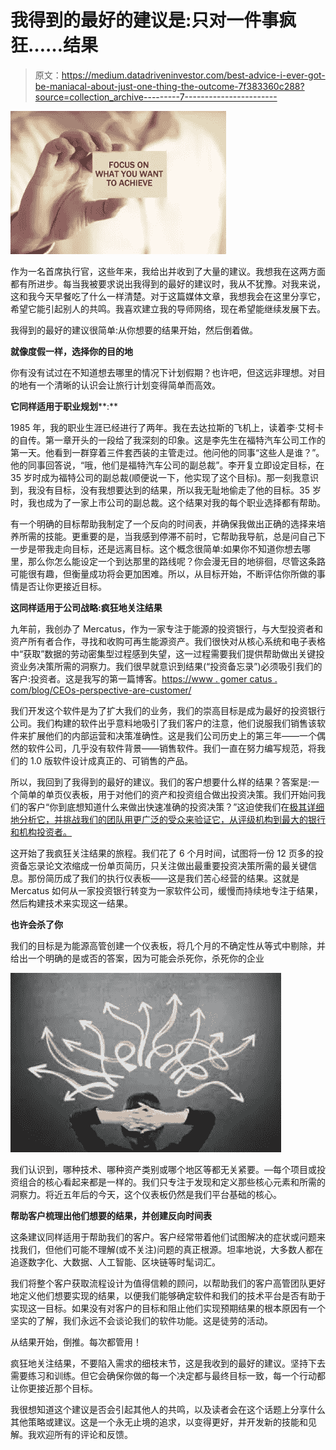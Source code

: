 # 我得到的最好的建议是:只对一件事疯狂……结果

> 原文：<https://medium.datadriveninvestor.com/best-advice-i-ever-got-be-maniacal-about-just-one-thing-the-outcome-7f383360c288?source=collection_archive---------7----------------------->

![](img/b052f719dde8e155a0ccea23a5354ce2.png)

作为一名首席执行官，这些年来，我给出并收到了大量的建议。我想我在这两方面都有所进步。每当我被要求说出我得到的最好的建议时，我从不犹豫。对我来说，这和我今天早餐吃了什么一样清楚。对于这篇媒体文章，我想我会在这里分享它，希望它能引起别人的共鸣。我喜欢建立我的导师网络，现在希望能继续发展下去。

我得到的最好的建议很简单:从你想要的结果开始，然后倒着做。

**就像度假一样，选择你的目的地**

你有没有试过在不知道想去哪里的情况下计划假期？也许吧，但这远非理想。对目的地有一个清晰的认识会让旅行计划变得简单而高效。

**它同样适用于职业规划****:**

1985 年，我的职业生涯已经进行了两年。我在去达拉斯的飞机上，读着李·艾柯卡的自传。第一章开头的一段给了我深刻的印象。这是李先生在福特汽车公司工作的第一天。他看到一群穿着三件套西装的主管走过。他问他的同事“这些人是谁？”。他的同事回答说，“哦，他们是福特汽车公司的副总裁”。李开复立即设定目标，在 35 岁时成为福特公司的副总裁(顺便说一下，他实现了这个目标)。那一刻我意识到，我没有目标，没有我想要达到的结果，所以我无耻地偷走了他的目标。35 岁时，我也成为了一家上市公司的副总裁。这个结果对我的每个职业选择都有帮助。

有一个明确的目标帮助我制定了一个反向的时间表，并确保我做出正确的选择来培养所需的技能。更重要的是，当我感到停滞不前时，它帮助我导航，总是问自己下一步是带我走向目标，还是远离目标。这个概念很简单:如果你不知道你想去哪里，那么你怎么能设定一个到达那里的路线呢？你会漫无目的地徘徊，尽管这条路可能很有趣，但衡量成功将会更加困难。所以，从目标开始，不断评估你所做的事情是否让你更接近目标。

**这同样适用于公司战略:疯狂地关注结果**

九年前，我创办了 Mercatus，作为一家专注于能源的投资银行，与大型投资者和资产所有者合作，寻找和收购可再生能源资产。我们很快对从核心系统和电子表格中“获取”数据的劳动密集型过程感到失望，这一过程需要我们提供帮助做出关键投资业务决策所需的洞察力。我们很早就意识到结果(“投资备忘录”)必须吸引我们的客户:投资者。这是我写的第一篇博客。[https://www . gomer catus . com/blog/CEOs-perspective-are-customer/](https://www.gomercatus.com/blog/ceos-perspective-are-customer/)

我们开发这个软件是为了扩大我们的业务，我们的崇高目标是成为最好的投资银行公司。我们构建的软件出乎意料地吸引了我们客户的注意，他们说服我们销售该软件来扩展他们的内部运营和决策准确性。这是我们公司历史上的第三年——一个偶然的软件公司，几乎没有软件背景——销售软件。我们一直在努力编写规范，将我们的 1.0 版软件设计成真正的、可销售的产品。

所以，我回到了我得到的最好的建议。我们的客户想要什么样的结果？答案是:一个简单的单页仪表板，用于对他们的资产和投资组合做出投资决策。我们开始问我们的客户“你到底想知道什么来做出快速准确的投资决策？”这迫使我们在[极其详细地分析它，并挑战我们的团队用更广泛的受众来验证它，从评级机构到最大的银行和机构投资者。](https://www.google.com/search?q=excruciating&spell=1&sa=X&ved=0ahUKEwi3lf_JsercAhUCQawKHeYPBzgQkeECCCQoAA)

这开始了我疯狂关注结果的旅程。我们花了 6 个月时间，试图将一份 12 页多的投资备忘录论文浓缩成一份单页简历，只关注做出最重要投资决策所需的最关键信息。那份简历成了我们的执行仪表板——这是我们苦心经营的结果。这就是 Mercatus 如何从一家投资银行转变为一家软件公司，缓慢而持续地专注于结果，然后构建技术来实现这一结果。

**也许会杀了你**

我们的目标是为能源高管创建一个仪表板，将几个月的不确定性从等式中剔除，并给出一个明确的是或否的答案，因为可能会杀死你，杀死你的企业

![](img/606b6d4421bb8b13842a293d0b828a07.png)

我们认识到，哪种技术、哪种资产类别或哪个地区等都无关紧要。—每个项目或投资组合的核心看起来都是一样的。我们只专注于发现和定义那些核心元素和所需的洞察力。将近五年后的今天，这个仪表板仍然是我们平台基础的核心。

**帮助客户梳理出他们想要的结果，并创建反向时间表**

这条建议同样适用于帮助我们的客户。客户经常带着他们试图解决的症状或问题来找我们，但他们可能不理解(或不关注)问题的真正根源。坦率地说，大多数人都在追逐数字化、大数据、人工智能、区块链等时髦词汇。

我们将整个客户获取流程设计为值得信赖的顾问，以帮助我们的客户高管团队更好地定义他们想要实现的结果，以便我们能够确定软件和我们的技术平台是否有助于实现这一目标。如果没有对客户的目标和阻止他们实现预期结果的根本原因有一个坚实的了解，我们永远不会谈论我们的软件功能。这是徒劳的活动。

从结果开始，倒推。每次都管用！

疯狂地关注结果，不要陷入需求的细枝末节，这是我收到的最好的建议。坚持下去需要练习和训练。但它会确保你做的每一个决定都与最终目标一致，每一个行动都让你更接近那个目标。

我很想知道这个建议是否会引起其他人的共鸣，以及读者会在这个话题上分享什么其他策略或建议。这是一个永无止境的追求，以变得更好，并开发新的技能和见解。我欢迎所有的评论和反馈。